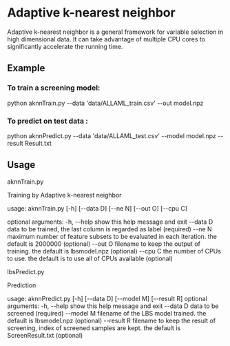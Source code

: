 # Adaptive k-nearest neighbor

Adaptive k-nearest neighbor is a general framework for variable selection in high dimensional data. It can take advantage of multiple CPU cores to significantly accelerate the running time.


## Example

### To train a screening model:

python aknnTrain.py --data 'data/ALLAML_train.csv' --out model.npz


### To predict on test data :

python aknnPredict.py --data 'data/ALLAML_test.csv' --model model.npz --result Result.txt


## Usage

aknnTrain.py

Training by Adaptive k-nearest neighbor

usage: aknnTrain.py [-h] [--data D] [--ne N] [--out O] [--cpu C]

optional arguments:
  -h, --help  show this help message and exit
  --data D    data to be trained, the last column is regarded as label
              (required)
  --ne N      maximum number of feature subsets to be evaluated in each
              iteration. the default is 2000000 (optional)
  --out O     filename to keep the output of training. the default is
              lbsmodel.npz (optional)
  --cpu C     the number of CPUs to use. the default is to use all of CPUs
              available (optional)


lbsPredict.py

Prediction

usage: aknnPredict.py [-h] [--data D] [--model M] [--result R]
optional arguments:
  -h, --help  show this help message and exit
  --data D    data to be screened (required)
  --model M   filename of the LBS model trained. the default is lbsmodel.npz
              (optional)
  --result R  filename to keep the result of screening, index of screened
              samples are kept. the default is ScreenResult.txt (optional)

